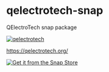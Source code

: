 # qelectrotech-snap

QElectroTech snap package

[![qelectrotech](https://snapcraft.io/qelectrotech/badge.svg)](https://snapcraft.io/qelectrotech)

https://qelectrotech.org/

[![Get it from the Snap Store](https://snapcraft.io/static/images/badges/en/snap-store-black.svg)](https://snapcraft.io/qelectrotech)
